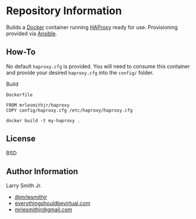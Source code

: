 Repository Information
======================
Builds a [Docker] container running [HAProxy] ready for use. Provisioning
provided via [Ansible].

How-To
------
No default `haproxy.cfg` is provided. You will need to consume this container
and provide your desired `haproxy.cfg` into the `config/` folder.

Build

`Dockerfile`
```
FROM mrlesmithjr/haproxy
COPY config/haproxy.cfg /etc/haproxy/haproxy.cfg
```
```
docker build -t my-haproxy .
```

License
-------

BSD

Author Information
------------------

Larry Smith Jr.
- [@mrlesmithjr]
- [everythingshouldbevirtual.com]
- [mrlesmithjr@gmail.com]


[Ansible]: <https://www.ansible.com/>
[Docker]: <https://www.docker.com>
[HAProxy]: <http://www.haproxy.org/>
[@mrlesmithjr]: <https://twitter.com/mrlesmithjr>
[everythingshouldbevirtual.com]: <http://everythingshouldbevirtual.com>
[mrlesmithjr@gmail.com]: <mailto:mrlesmithjr@gmail.com>

